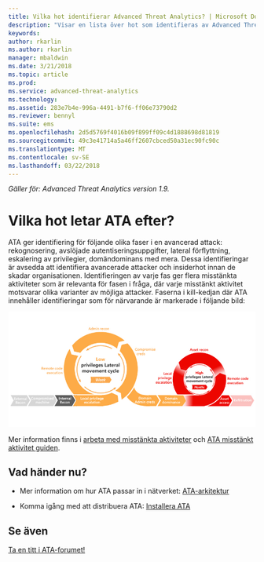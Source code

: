 ```yaml
---
title: Vilka hot identifierar Advanced Threat Analytics? | Microsoft Docs
description: "Visar en lista över hot som identifieras av Advanced Threat Analytics"
keywords: 
author: rkarlin
ms.author: rkarlin
manager: mbaldwin
ms.date: 3/21/2018
ms.topic: article
ms.prod: 
ms.service: advanced-threat-analytics
ms.technology: 
ms.assetid: 283e7b4e-996a-4491-b7f6-ff06e73790d2
ms.reviewer: bennyl
ms.suite: ems
ms.openlocfilehash: 2d5d5769f4016b09f899ff09c4d1888698d81819
ms.sourcegitcommit: 49c3e41714a5a46ff2607cbced50a31ec90fc90c
ms.translationtype: MT
ms.contentlocale: sv-SE
ms.lasthandoff: 03/22/2018
---
```

*Gäller för: Advanced Threat Analytics version 1.9.*

# <a name="what-threats-does-ata-look-for"></a>Vilka hot letar ATA efter?

ATA ger identifiering för följande olika faser i en avancerad attack: rekognosering, avslöjade autentiseringsuppgifter, lateral förflyttning, eskalering av privilegier, domändominans med mera. Dessa identifieringar är avsedda att identifiera avancerade attacker och insiderhot innan de skadar organisationen.
Identifieringen av varje fas ger flera misstänkta aktiviteter som är relevanta för fasen i fråga, där varje misstänkt aktivitet motsvarar olika varianter av möjliga attacker.
Faserna i kill-kedjan där ATA innehåller identifieringar som för närvarande är markerade i följande bild:

![ATA fokuserar på lateral aktivitet i attackkedjan](media/attack-kill-chain-small.jpg)


Mer information finns i [arbeta med misstänkta aktiviteter](working-with-suspicious-activities.md) och [ATA misstänkt aktivitet guiden](suspicious-activity-guide.md).


## <a name="whats-next"></a>Vad händer nu?

-   Mer information om hur ATA passar in i nätverket: [ATA-arkitektur](ata-architecture.md)

-   Komma igång med att distribuera ATA: [Installera ATA](install-ata-step1.md)


## <a name="see-also"></a>Se även
[Ta en titt i ATA-forumet!](https://social.technet.microsoft.com/Forums/security/home?forum=mata)
